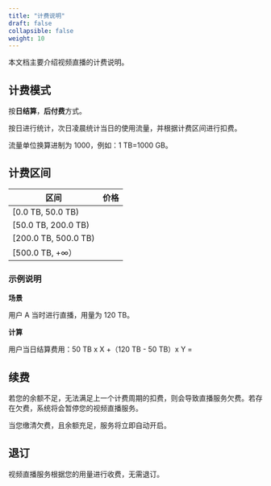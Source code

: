 ```yaml
---
title: "计费说明"
draft: false
collapsible: false
weight: 10
---
```


本文档主要介绍视频直播的计费说明。

## 计费模式

按**日结算**，**后付费**方式。

按日进行统计，次日凌晨统计当日的使用流量，并根据计费区间进行扣费。

流量单位换算进制为 1000，例如：1 TB=1000 GB。

## 计费区间

| 区间                 | 价格 |
| -------------------- | ---- |
| [0.0 TB, 50.0 TB)    |      |
| [50.0 TB, 200.0 TB)  |      |
| [200.0 TB, 500.0 TB) |      |
| [500.0 TB, +∞）      |      |

### 示例说明

**场景**

用户 A 当时进行直播，用量为 120 TB。

**计算**

用户当日结算费用：50 TB x X +（120 TB - 50 TB）x Y = 

## 续费

若您的余额不足，无法满足上一个计费周期的扣费，则会导致直播服务欠费。若存在欠费，系统将会暂停您的视频直播服务。

当您缴清欠费，且余额充足，服务将立即自动开启。

## 退订

视频直播服务根据您的用量进行收费，无需退订。



